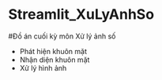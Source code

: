 # Streamlit_XuLyAnhSo

#Đồ án cuối kỳ môn Xử lý ảnh số

- Phát hiện khuôn mặt
- Nhận diện khuôn mặt
- Xử lý hình ảnh
